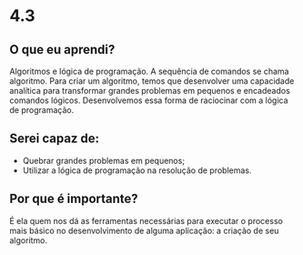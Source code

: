 # 4.3

## O que eu aprendi?
Algoritmos e lógica de programação. 
A sequência de comandos se chama algoritmo. Para criar um algoritmo, temos que desenvolver uma capacidade analítica para transformar grandes problemas em pequenos e encadeados comandos lógicos. Desenvolvemos essa forma de raciocinar com a lógica de programação.

## Serei capaz de:

* Quebrar grandes problemas em pequenos;
* Utilizar a lógica de programação na resolução de problemas.

## Por que é importante?

É ela quem nos dá as ferramentas necessárias para executar o processo mais básico no desenvolvimento de alguma aplicação: a criação de seu algoritmo.
